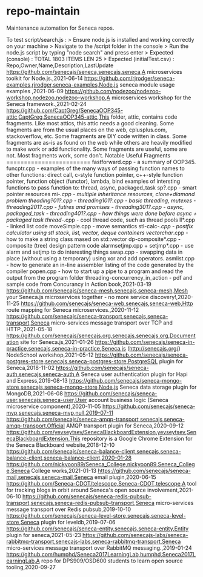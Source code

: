 # repo-maintain
Maintenance automation for Seneca repos.

To test script/search.js :
    > Ensure node.js is installed and working correctly on your machine
    > Navigate to the /script folder in the console
    > Run the node.js script by typing "node search" and press enter
    > Expected (console) :
        TOTAL 1803
        ITEMS LEN 25
    > Expected (initialTest.csv) :
        Repo,Owner,Name,Description,LastUpdate
        https://github.com/senecajs/seneca,senecajs,seneca,A microservices toolkit for Node.js.,2021-06-14
        https://github.com/rjrodger/seneca-examples,rjrodger,seneca-examples,Node.js seneca module usage examples ,2021-06-09
        https://github.com/nodezoo/nodezoo-workshop,nodezoo,nodezoo-workshop,A microservices workshop for the Seneca framework.,2021-02-24
        https://github.com/CaptGreg/SenecaOOP345-attic,CaptGreg,SenecaOOP345-attic,This folder, attic, contains code fragments.   Like most attics, this attic needs a good cleaning.  Some fragments are from the usual places on the web, cplusplus.com, stackoverflow, etc.  Some fragments are DIY code written in class.  Some fragments are as-is as found on the web while others are heavily modified to make work or add functionality.   Some fragments are useful, some are not.  Most fragments work, some don't.  Notable Useful Fragments ========================  fastforward.cpp  - a summary of OOP345.  funcptr.cpp - examples of the many ways of passing function names to other functions:               direct call, c-style function pointer, c++-style function pointer, function object (functor), lambda, bind               examples of intersting functions to pass function to: thread, async, packaged_task  sp?.cpp     - smart pointer resources  mi-*.cpp    - multiple inheritance resources, clone+diamond problem  theading?01?.cpp - threading101?.cpp - basic threading, mutexes                  - threading201?.cpp - futires and promises                  - threading301?.cpp - async, packaged_task                  - threading401?.cpp - how things were done before async + packaged task  thread-*.cpp     - cool thread code, such as thread pools  ll*.cpp          - linked list code  moveSimple.cpp   - move semantics  stl-calc-*.cpp   - postfix calculator using stl stack, list, vector, deque containers  vectorchar*.cpp  - how to make a string class mased on std::vector<char>  dp-composite*.cpp  - composite (tree) design pattern code  alarmsetjmp.cpp + setjmp*.cpp - use alarm and setjmp to do interesting things  swap.cpp          - swapping data in place (without using a temporary) using xor and add operators.  asmlist.cpp       - how to generate an in-line assembler listing of the code generated by the compiler  popen.cpp         - how to start up a pipe to a program and read the output from the program  folder threading-concurrency_in_action                   - pdf and sample code from Concurancy in Action book,2021-03-19
        https://github.com/senecajs/seneca-mesh,senecajs,seneca-mesh,Mesh your Seneca.js microservices together - no more service discovery!,2020-11-25
        https://github.com/senecajs/seneca-web,senecajs,seneca-web,Http route mapping for Seneca microservices.,2020-11-12
        https://github.com/senecajs/seneca-transport,senecajs,seneca-transport,Seneca micro-services message transport over TCP and HTTP.,2021-05-18
        https://github.com/senecajs/senecajs.org,senecajs,senecajs.org,Documentation site for Seneca.js,2021-01-26
        https://github.com/senecajs/seneca-in-practice,senecajs,seneca-in-practice,Seneca.js (http://senecajs.org/) NodeSchool workshop,2021-05-12
        https://github.com/senecajs/seneca-postgres-store,senecajs,seneca-postgres-store,PostgreSQL plugin for Seneca,2018-11-02
        https://github.com/senecajs/seneca-auth,senecajs,seneca-auth,A Seneca user authentication plugin for Hapi and Express,2019-08-13
        https://github.com/senecajs/seneca-mongo-store,senecajs,seneca-mongo-store,Node.js Seneca data storage plugin for MongoDB,2021-06-08
        https://github.com/senecajs/seneca-user,senecajs,seneca-user,User account business logic (Seneca microservice component),2020-11-05
        https://github.com/senecajs/seneca-mvp,senecajs,seneca-mvp,null,2019-07-11
        https://github.com/senecajs/seneca-amqp-transport,senecajs,seneca-amqp-transport,Official AMQP transport plugin for Seneca,2020-09-12
        https://github.com/yevseytsev/SenecaBlackboardExtension,yevseytsev,SenecaBlackboardExtension,This repository is a Google Chrome Extension for the Seneca Blackboard website,2018-12-10
        https://github.com/senecajs/seneca-balance-client,senecajs,seneca-balance-client,seneca-balance-client,2020-01-28
        https://github.com/nickyoon89/Seneca_College,nickyoon89,Seneca_College,Seneca College works,2021-01-13
        https://github.com/senecajs/seneca-mail,senecajs,seneca-mail,Seneca email plugin,2020-06-15
        https://github.com/Seneca-CDOT/telescope,Seneca-CDOT,telescope,A tool for tracking blogs in orbit around Seneca's open source involvement,2021-06-10
        https://github.com/senecajs/seneca-redis-pubsub-transport,senecajs,seneca-redis-pubsub-transport,Seneca micro-services message transport over Redis pubsub,2019-10-10
        https://github.com/senecajs/seneca-level-store,senecajs,seneca-level-store,Seneca plugin for leveldb,2019-07-06
        https://github.com/senecajs/seneca-entity,senecajs,seneca-entity,Entity plugin for seneca,2021-05-23
        https://github.com/senecajs-labs/seneca-rabbitmq-transport,senecajs-labs,seneca-rabbitmq-transport,Seneca micro-services message transport over RabbitMQ messaging.,2019-01-24
        https://github.com/humphd/Seneca2017LearningLab,humphd,Seneca2017LearningLab,A repo for DPS909/OSD600 students to learn open source tooling,2020-09-27
